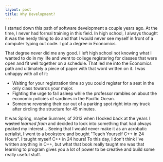 ```yaml
---
layout: post
title: Why Development?
---
```


I started down this path of software development a couple years ago.  At the time, I never had formal training in this field.  In high school, I always thought it was the nerdy thing to do and that I would never see myself in front of a computer typing out code.  I got a degree in Economics.

That degree never did me any good.  I left high school not knowing what I wanted to do in my life and went to college registering for classes that were open and fit well together on a schedule.  That led me into the Economics path and ultimately a piece of paper with that word written on it.  I was unhappy with all of it:

  * Waiting for your registration time so you could register for a seat in the only class towards your major.
  * Fighting the urge to fall asleep while the professor rambles on about the economic policies of sardines in the Pacific Ocean.
  * Someone reversing their car out of a parking spot right into my truck after circling the structure for 45 minutes.

It was Spring, maybe Summer, of 2013 when I looked back at the years I <s>wasted</s> *learned from* and decided to look into something that had always peaked my interest... Seeing that I would never make it as an acrobatic aerialist, I went to a bookstore and bought "Teach Yourself C++ in 24 Hours".  I taught myself C++ in 24 hours!  To this day, I don't think I've written anything in C++, but what that book really taught me was that learning to program gives you a lot of power to be creative and build some really useful stuff.